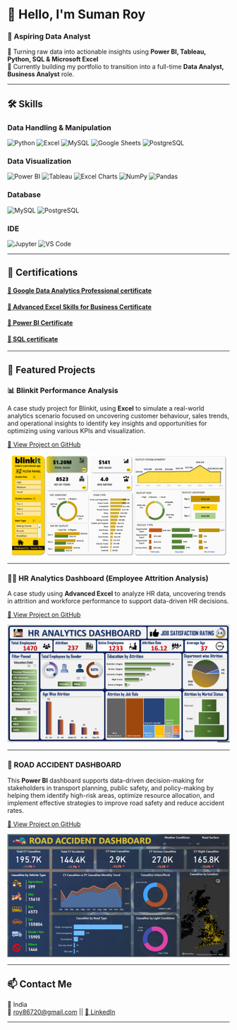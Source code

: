 # 👋 Hello, I'm Suman Roy

### 💼 Aspiring Data Analyst
🔹 Turning raw data into actionable insights using **Power BI, Tableau, Python, SQL & Microsoft Excel**  
🔹 Currently building my portfolio to transition into a full-time **Data Analyst, Business Analyst** role.

---

## 🛠️ Skills

### Data Handling & Manipulation
![Python](https://img.shields.io/badge/Python-3776AB?logo=python&logoColor=white)
![Excel](https://img.shields.io/badge/Excel-217346?logo=microsoft-excel&logoColor=white)
![MySQL](https://img.shields.io/badge/MySQL-4479A1?logo=database&logoColor=white)
![Google Sheets](https://img.shields.io/badge/Google_Sheets-34A853?logo=google-sheets&logoColor=white)
![PostgreSQL](https://img.shields.io/badge/PostgreSQL-336791?logo=postgresql&logoColor=white)



### Data Visualization
![Power BI](https://img.shields.io/badge/Power%20BI-F2C811?logo=power-bi&logoColor=black)
![Tableau](https://img.shields.io/badge/Tableau-E97627?logo=tableau&logoColor=white)
![Excel Charts](https://img.shields.io/badge/Excel_Charts-217346?logo=microsoft-excel&logoColor=white)
![NumPy](https://img.shields.io/badge/NumPy-013243?logo=numpy&logoColor=white)
![Pandas](https://img.shields.io/badge/Pandas-150458?logo=pandas&logoColor=white)



### Database  
![MySQL](https://img.shields.io/badge/MySQL-4479A1?logo=database&logoColor=white)
![PostgreSQL](https://img.shields.io/badge/PostgreSQL-336791?logo=postgresql&logoColor=white)


### IDE
![Jupyter](https://img.shields.io/badge/Jupyter-F37626?logo=jupyter&logoColor=white)
![VS Code](https://img.shields.io/badge/VS_Code-007ACC?logo=visual-studio-code&logoColor=white)

---

## 📃 Certifications

#### [🔗 Google Data Analytics Professional certificate](https://github.com/SumanRoySR/Certificates/blob/main/Google%20Data%20Analytics%20Professional%20certificate.pdf)
#### [🔗 Advanced Excel Skills for Business Certificate](https://github.com/SumanRoySR/Certificates/blob/main/Excel%20Skills%20for%20Business%20Certificate.pdf)
#### [🔗 Power BI Certificate](https://github.com/SumanRoySR/Certificates/blob/main/Power%20BI%20Certificate.pdf)
#### [🔗 SQL certificate](https://github.com/SumanRoySR/Certificates/blob/main/IBM%20SQL%20certificate.pdf)

---

## 🧠 Featured Projects

### 📊 Blinkit Performance Analysis
A case study project for Blinkit, using **Excel** to simulate a real-world analytics scenario focused on uncovering customer behaviour, sales trends, and operational insights to identify key insights and opportunities for optimizing using various KPIs and visualization.

[🔗 View Project on GitHub](https://github.com/SumanRoySR/Blinkit-Sales-Dashboard---Advanced-Excel-Project)

![Data Model](https://github.com/SumanRoySR/Blinkit-Sales-Dashboard---Advanced-Excel-Project/blob/main/Blinkit%20Sales%20Dashboard%20image.png)

---

### 👨‍💼 HR Analytics Dashboard (Employee Attrition Analysis)
A case study using **Advanced Excel** to analyze HR data, uncovering trends in attrition and workforce performance to support data-driven HR decisions.

[🔗 View Project on GitHub](https://github.com/SumanRoySR/-HR-Analytics-Dashboard---Employee-Attrition-Analysis---Excel)

![Data Model](https://github.com/SumanRoySR/-HR-Analytics-Dashboard---Employee-Attrition-Analysis---Excel/blob/main/Dashboard.png)

---

### 🚗 ROAD ACCIDENT DASHBOARD
This **Power BI** dashboard supports data-driven decision-making for stakeholders in transport planning, public safety, and policy-making by helping them identify high-risk areas, optimize resource allocation, and implement effective strategies to improve road safety and reduce accident rates.

[🔗 View Project on GitHub](https://github.com/SumanRoySR/Road-Accident-Dashboard-)

![Data Model](https://github.com/SumanRoySR/Road-Accident-Dashboard-/blob/main/Dashboard.png)

---

## 📫 Contact Me
📍 India  
📧 roy86720@gmail.com ||
[💼 LinkedIn](https://www.linkedin.com/in/suman-roy-563872335/)

---









